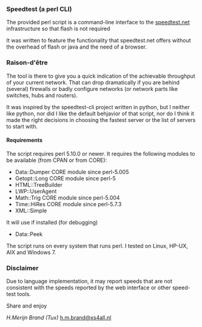 ### Speedtest (a perl CLI)

The provided perl script is a command-line interface to the
[speedtest.net](http://www.speedtest.net/) infrastructure so that
flash is not required

It was written to feature the functionality that speedtest.net offers
without the overhead of flash or java and the need of a browser.

### Raison-d'être

The tool is there to give you a quick indication of the achievable
throughput of your current network. That can drop dramatically if
you are behind (several) firewalls or badly configure networks (or
network parts like switches, hubs and routers).

It was inspired by the speedtest-cli project written in python, but
I neither like python, nor did I like the default behjavior of
that script, nor do I think it made the right decisions in choosing
the fastest server or the list of servers to start with.

#### Requirements

The script requires perl 5.10.0 or newer. It requires the following
modules to be available (from CPAN or from CORE):

- Data::Dumper         CORE module since perl-5.005
- Getopt::Long         CORE module since perl-5
- HTML::TreeBuilder
- LWP::UserAgent
- Math::Trig           CORE module since perl-5.004
- Time::HiRes          CORE module since perl-5.7.3
- XML::Simple

It will use if installed (for debugging)

- Data::Peek


The script runs on every system that runs perl. I tested on Linux,
HP-UX, AIX and Windows 7.

### Disclaimer

Due to language implementation, it may report speeds that are not
consistent with the speeds reported by the web interface or other
speed-test tools.

Share and enjoy

*H.Merijn Brand (Tux)*
h.m.brand@xs4all.nl
